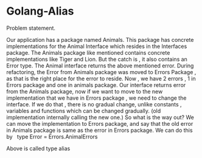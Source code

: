 # Golang-Alias


Problem statement.

Our application has a package named Animals.
This package has concrete implementations for the Animal Interface which resides in the Interfaces package.
The Animals package like mentioned contains concrete implementations like Tiger and Lion. But the catch is , it also contains an Error type.
The Animal interface returns the above mentioned error.
During refactoring,  the Error from Animals package was moved to Errors Package , as that is the right place for the error to reside.
Now , we have 2 errors , 1 in Errors package and one in animals package.
Our interface returns error from the Animals package, now if we want to move to the new implementation that we have in Errors package , we need to change the interface.
If we do that , there is no gradual change, unlike constants , variables and functions which can be changed gradually. (old implementation internally calling the new one.)
So what is the way out?
We can move the implementation to Errors package, and say that the old error in Animals package is same as the error in Errors package.
We can do this by  
type Error = Errors.AnimalErrors

Above is called type alias
